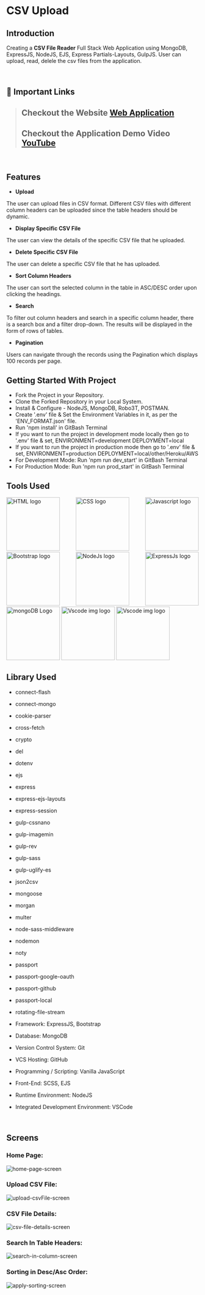 # CSV Upload

## Introduction
Creating a **CSV File Reader** Full Stack Web Application using MongoDB, ExpressJS, NodeJS, EJS, Express Partials-Layouts, GulpJS. User can upload, read, delele the csv files from the application.

<br/>


## 🔗 Important Links

> ## Checkout the Website [Web Application](https://csv-upload-musz.onrender.com/)
>
> ## Checkout the Application Demo Video [YouTube](https://youtu.be/os7k8nJiDzU)

<br/>

## Features

- **Upload**
<p>The user can upload files in CSV format. Different CSV files with different column headers can be uploaded since the table headers should be dynamic.</p>

- **Display Specific CSV File**
<p>The user can view the details of the specific CSV file that he uploaded.</p>

- **Delete Specific CSV File**
<p>The user can delete a specific CSV file that he has uploaded.</p>

- **Sort Column Headers**
<p>The user can sort the selected column in the table in ASC/DESC order upon clicking the headings.</p>

- **Search**
<p>To filter out column headers and search in a specific column header, there is a search box and a filter drop-down.
The results will be displayed in the form of rows of tables.</p>

- **Pagination**
<p>Users can navigate through the records using the Pagination which displays 100 records per page.</p>

## Getting Started With Project
- Fork the Project in your Repository.
- Clone the Forked Repository in your Local System.
- Install & Configure - NodeJS, MongoDB, Robo3T, POSTMAN.
- Create '.env' file & Set the Environment Variables in it, as per the 'ENV_FORMAT.json' file.
- Run 'npm install' in GitBash Terminal
- If you want to run the project in development mode locally then go to '.env' file & set,
  ENVIRONMENT=development
  DEPLOYMENT=local
- If you want to run the project in production mode then go to '.env' file & set,
  ENVIRONMENT=production
  DEPLOYMENT=local/other/Heroku/AWS
- For Development Mode:
  Run 'npm run dev_start' in GitBash Terminal
- For Production Mode:
  Run 'npm run prod_start' in GitBash Terminal

## Tools Used

 <p align="justify">
<img height="140" width="140" src="https://www.w3.org/html/logo/downloads/HTML5_Logo_512.png" alt="HTML logo">
<img height="140" width="140" src="https://upload.wikimedia.org/wikipedia/commons/thumb/d/d5/CSS3_logo_and_wordmark.svg/1200px-CSS3_logo_and_wordmark.svg.png" alt="CSS logo">
<img height="140" width="140" src="https://www.freepnglogos.com/uploads/javascript-png/javascript-logo-transparent-logo-javascript-images-3.png" alt="Javascript logo">
<img height="140" width="140" src="https://upload.wikimedia.org/wikipedia/commons/thumb/b/b2/Bootstrap_logo.svg/2560px-Bootstrap_logo.svg.png" alt="Bootstrap logo">
<img height="140" width="140" src="https://www.startechup.com/wp-content/uploads/January-11-2021-Nodejs-What-it-is-used-for-and-when-where-to-use-it-for-your-enterprise-app-development.jpg" alt="NodeJs logo">
<img height="140" width="140" src="https://www.edureka.co/blog/wp-content/uploads/2019/07/express-logo.png" alt="ExpressJs logo">
<img height="140" width="140" src="https://g.foolcdn.com/art/companylogos/square/mdb.png" alt="mongoDB Logo">
<img height="140" width="140" src="https://www.pngitem.com/pimgs/m/13-131098_visual-studio-code-logo-hd-png-download.png" alt="Vscode img logo">
<img height="140" width="140" src="https://cdn.devdojo.com/images/March2016/gulpjs.png" alt="Vscode img logo">

</p>


## Library Used
- connect-flash
- connect-mongo
- cookie-parser
- cross-fetch
- crypto
- del
- dotenv
- ejs
- express
- express-ejs-layouts
- express-session
- gulp-cssnano
- gulp-imagemin
- gulp-rev
- gulp-sass
- gulp-uglify-es
- json2csv
- mongoose
- morgan
- multer
- node-sass-middleware
- nodemon
- noty
- passport
- passport-google-oauth
- passport-github
- passport-local
- rotating-file-stream

- Framework: ExpressJS, Bootstrap
- Database: MongoDB
- Version Control System: Git
- VCS Hosting: GitHub
- Programming / Scripting: Vanilla JavaScript
- Front-End: SCSS, EJS
- Runtime Environment: NodeJS
- Integrated Development Environment: VSCode


<br/>


## Screens

<p align="justify">
   
### Home Page:    
<img src="/screenshots/Home_Page.png" alt="home-page-screen">

### Upload CSV File:
<img src="/screenshots/Upload_CSV_FILE.png" alt="upload-csvFile-screen">

### CSV File Details:
<img src="/screenshots/CSV_File_details.png" alt="csv-file-details-screen">

### Search In Table Headers:
<img src="/screenshots/Search_in_column.png" alt="search-in-column-screen">

### Sorting in Desc/Asc Order:
<img src="/screenshots/Apply_Sort_on_headers.png" alt="apply-sorting-screen">


</p>
<br/>